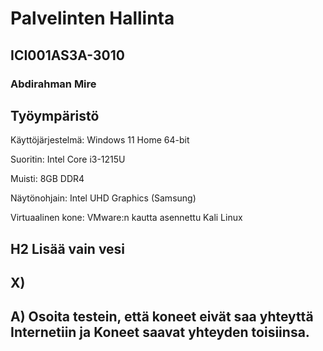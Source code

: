 # Palvelinten Hallinta
## ICI001AS3A-3010
### Abdirahman Mire

## Työympäristö


Käyttöjärjestelmä: Windows 11 Home 64-bit

Suoritin: Intel Core i3-1215U

Muisti: 8GB DDR4

Näytönohjain: Intel UHD Graphics (Samsung)

Virtuaalinen kone: VMware:n kautta asennettu Kali Linux

## H2 Lisää vain vesi

## X)

## A) Osoita testein, että koneet eivät saa yhteyttä Internetiin ja Koneet saavat yhteyden toisiinsa.
